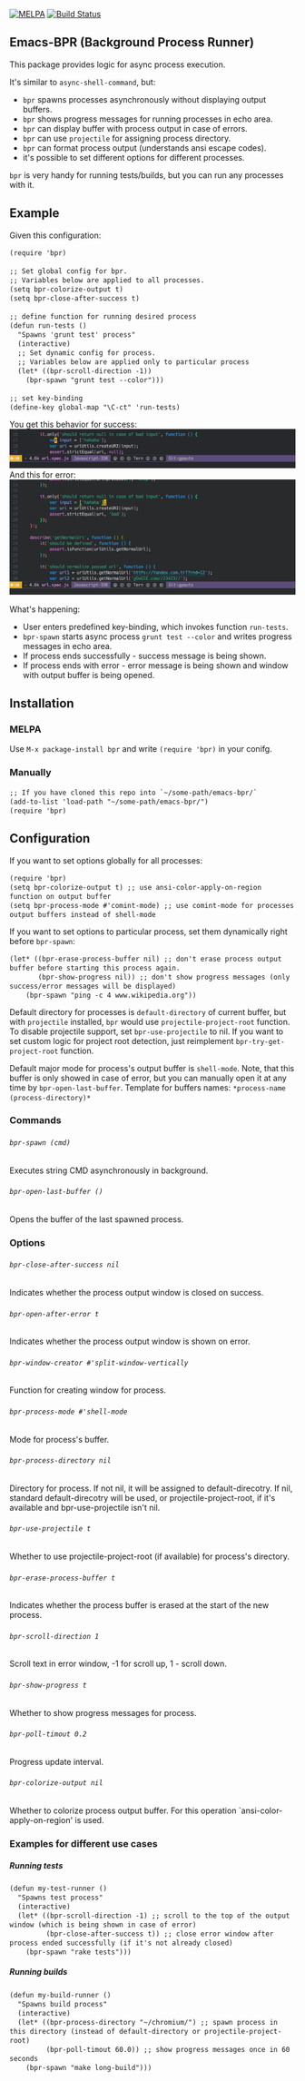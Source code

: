 [![MELPA](http://melpa.org/packages/bpr-badge.svg)](http://melpa.org/#/bpr) [![Build Status](https://travis-ci.org/ilya-babanov/emacs-bpr.svg)](https://travis-ci.org/ilya-babanov/emacs-bpr) 
## Emacs-BPR (Background Process Runner)
This package provides logic for async process execution.

It's similar to `async-shell-command`, but:
- `bpr` spawns processes asynchronously without displaying output buffers.
- `bpr` shows progress messages for running processes in echo area.
- `bpr` can display buffer with process output in case of errors.
- `bpr` can use `projectile` for assigning process directory.
- `bpr` can format process output (understands ansi escape codes).
- it's possible to set different options for different processes.

`bpr` is very handy for running tests/builds, but you can run any processes with it. 

## Example
Given this configuration:
```elisp
(require 'bpr)

;; Set global config for bpr.
;; Variables below are applied to all processes.
(setq bpr-colorize-output t)
(setq bpr-close-after-success t)

;; define function for running desired process
(defun run-tests ()
  "Spawns 'grunt test' process"
  (interactive)
  ;; Set dynamic config for process.
  ;; Variables below are applied only to particular process
  (let* ((bpr-scroll-direction -1))
    (bpr-spawn "grunt test --color")))

;; set key-binding
(define-key global-map "\C-ct" 'run-tests)
```
You get this behavior for success:
![grunt test success](./img/success-run.gif)
And this for error:
![grunt test error](./img/error-run.gif)

What's happening:
- User enters predefined key-binding, which invokes function `run-tests`.
- `bpr-spawn` starts async process `grunt test --color` and writes progress messages in echo area.
- If process ends successfully - success message is being shown.
- If process ends with error - error message is being shown and window with output buffer is being opened.

## Installation
### MELPA
Use `M-x package-install bpr` and write `(require 'bpr)` in your conifg.

### Manually
```elisp
;; If you have cloned this repo into `~/some-path/emacs-bpr/`
(add-to-list 'load-path "~/some-path/emacs-bpr/")
(require 'bpr)
```

## Configuration
If you want to set options globally for all processes:
```elisp
(require 'bpr)
(setq bpr-colorize-output t) ;; use ansi-color-apply-on-region function on output buffer
(setq bpr-process-mode #'comint-mode) ;; use comint-mode for processes output buffers instead of shell-mode
```

If you want to set options to particular process, set them dynamically right before `bpr-spawn`:
```elisp
(let* ((bpr-erase-process-buffer nil) ;; don't erase process output buffer before starting this process again.
       (bpr-show-progress nil)) ;; don't show progress messages (only success/error messages will be displayed)
    (bpr-spawn "ping -c 4 www.wikipedia.org"))
```

Default directory for processes is `default-directory` of current buffer, but with `projectile` installed, `bpr` would use `projectile-project-root` function. To disable projectile support, set `bpr-use-projectile` to nil. If you want to set custom logic for project root detection, just reimplement `bpr-try-get-project-root` function.

Default major mode for process's output buffer is `shell-mode`. Note, that this buffer is only showed in case of error, but you can manually open it at any time by `bpr-open-last-buffer`. Template for buffers names: `*process-name (process-directory)*`

### Commands
###### `bpr-spawn (cmd)`
Executes string CMD asynchronously in background.

###### `bpr-open-last-buffer ()`
Opens the buffer of the last spawned process.

### Options
###### `bpr-close-after-success nil`
Indicates whether the process output window is closed on success.

###### `bpr-open-after-error t`
Indicates whether the process output window is shown on error.

###### `bpr-window-creator #'split-window-vertically`
Function for creating window for process.

###### `bpr-process-mode #'shell-mode`
Mode for process's buffer.

###### `bpr-process-directory nil`
Directory for process.
If not nil, it will be assigned to default-direcotry.
If nil, standard default-direcotry will be used,
or projectile-project-root, if it's available and bpr-use-projectile isn't nil.

###### `bpr-use-projectile t`
Whether to use projectile-project-root (if available) for process's directory.

###### `bpr-erase-process-buffer t`
Indicates whether the process buffer is erased at the start of the new process.

###### `bpr-scroll-direction 1`
Scroll text in error window, -1 for scroll up, 1 - scroll down.

###### `bpr-show-progress t`
Whether to show progress messages for process.

###### `bpr-poll-timout 0.2`
Progress update interval.

###### `bpr-colorize-output nil`
Whether to colorize process output buffer. For this operation `ansi-color-apply-on-region' is used.

### Examples for different use cases
##### Running tests
```elisp
(defun my-test-runner ()
  "Spawns test process"
  (interactive)
  (let* ((bpr-scroll-direction -1) ;; scroll to the top of the output window (which is being shown in case of error)
         (bpr-close-after-success t)) ;; close error window after process ended successfully (if it's not already closed)
    (bpr-spawn "rake tests")))
```
##### Running builds
```elisp
(defun my-build-runner ()
  "Spawns build process"
  (interactive)
  (let* ((bpr-process-directory "~/chromium/") ;; spawn process in this directory (instead of default-directory or projectile-project-root)
         (bpr-poll-timout 60.0)) ;; show progress messages once in 60 seconds
    (bpr-spawn "make long-build")))
```
